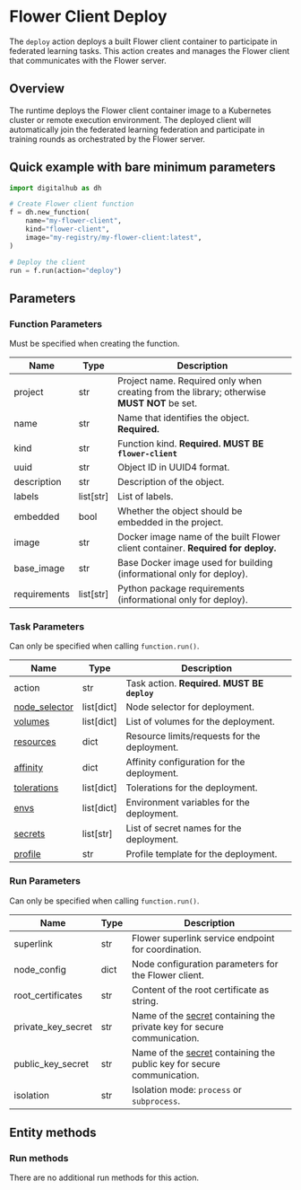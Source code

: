 # Flower Client Deploy

The `deploy` action deploys a built Flower client container to participate in federated learning tasks. This action creates and manages the Flower client that communicates with the Flower server.

## Overview

The runtime deploys the Flower client container image to a Kubernetes cluster or remote execution environment.
The deployed client will automatically join the federated learning federation and participate in training rounds as orchestrated by the Flower server.

## Quick example with bare minimum parameters

```python
import digitalhub as dh

# Create Flower client function
f = dh.new_function(
    name="my-flower-client",
    kind="flower-client",
    image="my-registry/my-flower-client:latest",
)

# Deploy the client
run = f.run(action="deploy")
```

## Parameters

### Function Parameters

Must be specified when creating the function.

| Name | Type | Description |
| --- | --- | --- |
| project | str | Project name. Required only when creating from the library; otherwise **MUST NOT** be set. |
| name | str | Name that identifies the object. **Required.** |
| kind | str | Function kind. **Required. MUST BE `flower-client`** |
| uuid | str | Object ID in UUID4 format. |
| description | str | Description of the object. |
| labels | list[str] | List of labels. |
| embedded | bool | Whether the object should be embedded in the project. |
| image | str | Docker image name of the built Flower client container. **Required for deploy.** |
| base_image | str | Base Docker image used for building (informational only for deploy). |
| requirements | list[str] | Python package requirements (informational only for deploy). |

### Task Parameters

Can only be specified when calling `function.run()`.

| Name | Type | Description |
| --- | --- | --- |
| action | str | Task action. **Required. MUST BE `deploy`** |
| [node_selector](../../../configuration/kubernetes/overview.md#node-selector) | list[dict] | Node selector for deployment. |
| [volumes](../../../configuration/kubernetes/overview.md#volumes) | list[dict] | List of volumes for the deployment. |
| [resources](../../../configuration/kubernetes/overview.md#resources) | dict | Resource limits/requests for the deployment. |
| [affinity](../../../configuration/kubernetes/overview.md#affinity) | dict | Affinity configuration for the deployment. |
| [tolerations](../../../configuration/kubernetes/overview.md#tolerations) | list[dict] | Tolerations for the deployment. |
| [envs](../../../configuration/kubernetes/overview.md#secrets-envs) | list[dict] | Environment variables for the deployment. |
| [secrets](../../../configuration/kubernetes/overview.md#secrets-envs) | list[str] | List of secret names for the deployment. |
| [profile](../../../configuration/kubernetes/overview.md#profile) | str | Profile template for the deployment. |

### Run Parameters

Can only be specified when calling `function.run()`.

| Name | Type | Description |
| --- | --- | --- |
| superlink | str | Flower superlink service endpoint for coordination. |
| node_config | dict | Node configuration parameters for the Flower client. |
| root_certificates | str | Content of the root certificate as string. |
| private_key_secret | str | Name of the [secret](../../../objects/secret/entity.md) containing the private key for secure communication. |
| public_key_secret | str | Name of the [secret](../../../objects/secret/entity.md) containing the public key for secure communication. |
| isolation | str | Isolation mode: `process` or `subprocess`. |

## Entity methods

### Run methods

There are no additional run methods for this action.
